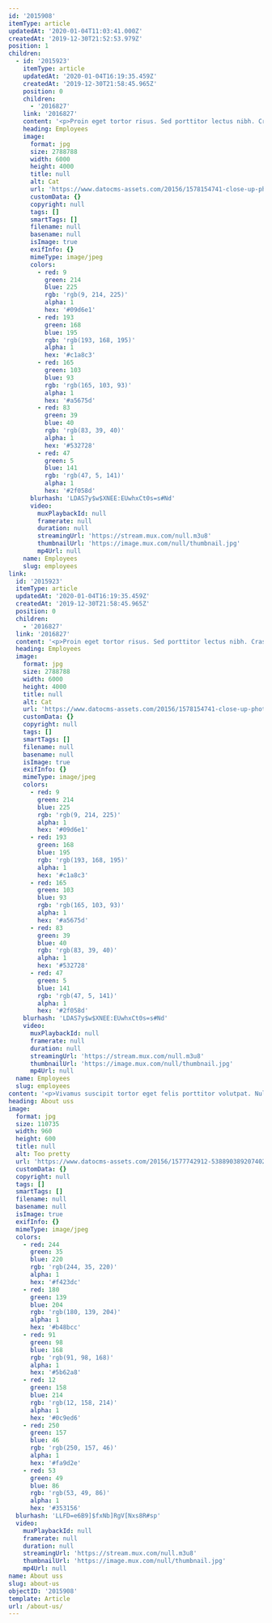 ```yaml
---
id: '2015908'
itemType: article
updatedAt: '2020-01-04T11:03:41.000Z'
createdAt: '2019-12-30T21:52:53.979Z'
position: 1
children:
  - id: '2015923'
    itemType: article
    updatedAt: '2020-01-04T16:19:35.459Z'
    createdAt: '2019-12-30T21:58:45.965Z'
    position: 0
    children:
      - '2016827'
    link: '2016827'
    content: '<p>Proin eget tortor risus. Sed porttitor lectus nibh. Cras ultricies ligula sed magna dictum porta. Curabitur arcu erat, accumsan id imperdiet et, porttitor at sem.</p><p>Curabitur arcu erat, accumsan id imperdiet et, porttitor at sem. Nulla quis lorem ut libero malesuada feugiat. Proin eget tortor risus. Nulla quis lorem ut libero malesuada feugiat.</p><p>Quisque velit nisi, pretium ut lacinia in, elementum id enim. Praesent sapien massa, convallis a pellentesque nec, egestas non nisi. Vivamus magna justo, lacinia eget consectetur sed, convallis at tellus. Quisque velit nisi, pretium ut lacinia in, elementum id enim.</p>'
    heading: Employees
    image:
      format: jpg
      size: 2788788
      width: 6000
      height: 4000
      title: null
      alt: Cat
      url: 'https://www.datocms-assets.com/20156/1578154741-close-up-photography-of-tabby-cat-looking-on-camera-843558.jpg'
      customData: {}
      copyright: null
      tags: []
      smartTags: []
      filename: null
      basename: null
      isImage: true
      exifInfo: {}
      mimeType: image/jpeg
      colors:
        - red: 9
          green: 214
          blue: 225
          rgb: 'rgb(9, 214, 225)'
          alpha: 1
          hex: '#09d6e1'
        - red: 193
          green: 168
          blue: 195
          rgb: 'rgb(193, 168, 195)'
          alpha: 1
          hex: '#c1a8c3'
        - red: 165
          green: 103
          blue: 93
          rgb: 'rgb(165, 103, 93)'
          alpha: 1
          hex: '#a5675d'
        - red: 83
          green: 39
          blue: 40
          rgb: 'rgb(83, 39, 40)'
          alpha: 1
          hex: '#532728'
        - red: 47
          green: 5
          blue: 141
          rgb: 'rgb(47, 5, 141)'
          alpha: 1
          hex: '#2f058d'
      blurhash: 'LDAS7y$w$XNEE:EUwhxCt0s=s#Nd'
      video:
        muxPlaybackId: null
        framerate: null
        duration: null
        streamingUrl: 'https://stream.mux.com/null.m3u8'
        thumbnailUrl: 'https://image.mux.com/null/thumbnail.jpg'
        mp4Url: null
    name: Employees
    slug: employees
link:
  id: '2015923'
  itemType: article
  updatedAt: '2020-01-04T16:19:35.459Z'
  createdAt: '2019-12-30T21:58:45.965Z'
  position: 0
  children:
    - '2016827'
  link: '2016827'
  content: '<p>Proin eget tortor risus. Sed porttitor lectus nibh. Cras ultricies ligula sed magna dictum porta. Curabitur arcu erat, accumsan id imperdiet et, porttitor at sem.</p><p>Curabitur arcu erat, accumsan id imperdiet et, porttitor at sem. Nulla quis lorem ut libero malesuada feugiat. Proin eget tortor risus. Nulla quis lorem ut libero malesuada feugiat.</p><p>Quisque velit nisi, pretium ut lacinia in, elementum id enim. Praesent sapien massa, convallis a pellentesque nec, egestas non nisi. Vivamus magna justo, lacinia eget consectetur sed, convallis at tellus. Quisque velit nisi, pretium ut lacinia in, elementum id enim.</p>'
  heading: Employees
  image:
    format: jpg
    size: 2788788
    width: 6000
    height: 4000
    title: null
    alt: Cat
    url: 'https://www.datocms-assets.com/20156/1578154741-close-up-photography-of-tabby-cat-looking-on-camera-843558.jpg'
    customData: {}
    copyright: null
    tags: []
    smartTags: []
    filename: null
    basename: null
    isImage: true
    exifInfo: {}
    mimeType: image/jpeg
    colors:
      - red: 9
        green: 214
        blue: 225
        rgb: 'rgb(9, 214, 225)'
        alpha: 1
        hex: '#09d6e1'
      - red: 193
        green: 168
        blue: 195
        rgb: 'rgb(193, 168, 195)'
        alpha: 1
        hex: '#c1a8c3'
      - red: 165
        green: 103
        blue: 93
        rgb: 'rgb(165, 103, 93)'
        alpha: 1
        hex: '#a5675d'
      - red: 83
        green: 39
        blue: 40
        rgb: 'rgb(83, 39, 40)'
        alpha: 1
        hex: '#532728'
      - red: 47
        green: 5
        blue: 141
        rgb: 'rgb(47, 5, 141)'
        alpha: 1
        hex: '#2f058d'
    blurhash: 'LDAS7y$w$XNEE:EUwhxCt0s=s#Nd'
    video:
      muxPlaybackId: null
      framerate: null
      duration: null
      streamingUrl: 'https://stream.mux.com/null.m3u8'
      thumbnailUrl: 'https://image.mux.com/null/thumbnail.jpg'
      mp4Url: null
  name: Employees
  slug: employees
content: '<p>Vivamus suscipit tortor eget felis porttitor volutpat. Nulla porttitor accumsan tincidunt. Mauris blandit aliquet elit, eget tincidunt nibh pulvinar a. Proin eget tortor risus.</p><p>Curabitur arcu erat, accumsan id imperdiet et, porttitor at sem. Curabitur arcu erat, accumsan id imperdiet et, porttitor at sem. Sed porttitor lectus nibh. Cras ultricies ligula sed magna dictum porta.</p>'
heading: About uss
image:
  format: jpg
  size: 110735
  width: 960
  height: 600
  title: null
  alt: Too pretty
  url: 'https://www.datocms-assets.com/20156/1577742912-53889038920740284801176103828n.jpg'
  customData: {}
  copyright: null
  tags: []
  smartTags: []
  filename: null
  basename: null
  isImage: true
  exifInfo: {}
  mimeType: image/jpeg
  colors:
    - red: 244
      green: 35
      blue: 220
      rgb: 'rgb(244, 35, 220)'
      alpha: 1
      hex: '#f423dc'
    - red: 180
      green: 139
      blue: 204
      rgb: 'rgb(180, 139, 204)'
      alpha: 1
      hex: '#b48bcc'
    - red: 91
      green: 98
      blue: 168
      rgb: 'rgb(91, 98, 168)'
      alpha: 1
      hex: '#5b62a8'
    - red: 12
      green: 158
      blue: 214
      rgb: 'rgb(12, 158, 214)'
      alpha: 1
      hex: '#0c9ed6'
    - red: 250
      green: 157
      blue: 46
      rgb: 'rgb(250, 157, 46)'
      alpha: 1
      hex: '#fa9d2e'
    - red: 53
      green: 49
      blue: 86
      rgb: 'rgb(53, 49, 86)'
      alpha: 1
      hex: '#353156'
  blurhash: 'LLFD=e6B9]$fxNb]RgV[Nxs8R#sp'
  video:
    muxPlaybackId: null
    framerate: null
    duration: null
    streamingUrl: 'https://stream.mux.com/null.m3u8'
    thumbnailUrl: 'https://image.mux.com/null/thumbnail.jpg'
    mp4Url: null
name: About uss
slug: about-us
objectID: '2015908'
template: Article
url: /about-us/
---
```


